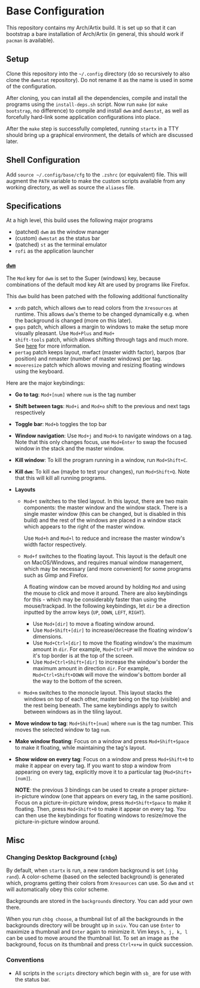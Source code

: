 # Base Configuration

This repository contains my Arch/Artix build.
It is set up so that it can bootstrap a bare installation of Arch/Artix (in
general, this should work if `pacman` is available).

## Setup

Clone this repository into the `~/.config` directory (do so recursively to also
clone the `dwmstat` repository).
Do not rename it as the name is used in some of the configuration.

After cloning, you can install all the dependencies, compile and install the
programs using the `install-deps.sh` script.
Now run `make` (or `make bootstrap`, no difference) to compile and install
`dwm` and `dwmstat`, as well as forcefully hard-link some application
configurations into place.

After the `make` step is successfully completed, running `startx` in a TTY
should bring up a graphical environment, the details of which are discussed
later.

## Shell Configuration

Add `source ~/.config/base/cfg` to the `.zshrc` (or equivalent) file.
This will augment the `PATH` variable to make the custom scripts available from
any working directory, as well as source the `aliases` file.

## Specifications

At a high level, this build uses the following major programs

* (patched) `dwm` as the window manager
* (custom) `dwmstat` as the status bar
* (patched) `st` as the terminal emulator
* `rofi` as the application launcher

### [`dwm`](https://dwm.suckless.org)

The `Mod` key for `dwm` is set to the Super (windows) key, because combinations
of the default mod key Alt are used by programs like Firefox.

This `dwm` build has been patched with the following additional functionality
* `xrdb` patch, which allows `dwm` to read colors from the `Xresources` at
  runtime.
  This allows `dwm`'s theme to be changed dynamically e.g. when the background
  is changed (more on this later).
* `gaps` patch, which allows a margin to windows to make the setup more
  visually pleasant.
  Use `Mod+Plus` and `Mod+`
* `shift-tools` patch, which allows shifting through tags and much more.
  See [here](https://dwm.suckless.org/patches/shift-tools/) for more
  information.
* `pertag` patch keeps layout, mwfact (master width factor), barpos (bar
  position) and nmaster (number of master windows) per tag.
* `moveresize` patch which allows moving and resizing floating windows using
  the keyboard.

Here are the major keybindings:

* __Go to tag__: `Mod+[num]` where `num` is the tag number
* __Shift between tags__: `Mod+i` and `Mod+o` shift to the previous and next
  tags respectively 
* __Toggle bar__: `Mod+b` toggles the top bar
* __Window navigation__: Use `Mod+j` and `Mod+k` to navigate windows on a tag.
    Note that this only changes focus, use `Mod+Enter` to swap the focused
    window in the stack and the master window.
* __Kill window__: To kill the program running in a window, run `Mod+Shift+C`.
* __Kill `dwm`__: To kill `dwm` (maybe to test your changes), run
  `Mod+Shift+Q`.
  Note that this will kill all running programs.
* __Layouts__

  * `Mod+t` switches to the tiled layout.
    In this layout, there are two main components: the master window and the
    window stack.
    There is a single master window (this can be changed, but is disabled in
    this build) and the rest of the windows are placed in a window stack which
    appears to the right of the master window.

    Use `Mod+h` and `Mod+l` to reduce and increase the master window's width
    factor respectively.
  * `Mod+f` switches to the floating layout.
    This layout is the default one on MacOS/Windows, and requires manual window
    management, which may be necessary (and more convenient) for some programs
    such as Gimp and Firefox.

    A floating window can be moved around by holding `Mod` and using the mouse
    to click and move it around.
    There are also keybindings for this - which may be considerably faster than
    using the mouse/trackpad.
    In the following keybindings, let `dir` be a direction inputted by the
    arrow keys (`UP`, `DOWN`, `LEFT`, `RIGHT`).

    * Use `Mod+[dir]` to move a floating window around.
    * Use `Mod+Shift+[dir]` to increase/decrease the floating window's
      dimensions.
    * Use `Mod+Ctrl+[dir]` to move the floating window's the maximum amount in
      `dir`.
      For example, `Mod+Ctrl+UP` will move the window so it's top border is at
      the top of the screen.
    * Use `Mod+Ctrl+Shift+[dir]` to increase the window's border the maximum
      amount in direction `dir`.
      For example, `Mod+Ctrl+Shift+DOWN` will move the window's bottom border
      all the way to the bottom of the screen.

  * `Mod+m` switches to the monocle layout.
    This layout stacks the windows on top of each other, master being on the
    top (visible) and the rest being beneath.
    The same keybindings apply to switch between windows as in the tiling
    layout.

* __Move window to tag__: `Mod+Shift+[num]` where `num` is the tag number.
  This moves the selected window to tag `num`.
* __Make window floating__: Focus on a window and press `Mod+Shift+Space` to
  make it floating, while maintaining the tag's layout.
* __Show widow on every tag__: Focus on a window and press `Mod+Shift+0` to
  make it appear on every tag.
  If you want to stop a window from appearing on every tag, explicitly move it
  to a particular tag (`Mod+Shift+[num]`).
  
  __NOTE__: the previous 3 bindings can be used to create a proper
  picture-in-picture window (one that appears on every tag, in  the same
  position).
  Focus on a picture-in-picture window, press `Mod+Shift+Space` to make it
  floating.
  Then, press `Mod+Shift+0` to make it appear on every tag.
  You can then use the keybindings for floating windows to resize/move the
  picture-in-picture window around.

## Misc

### Changing Desktop Background (`chbg`)

By default, when `startx` is run, a new random background is set (`chbg rand`).
A color-scheme (based on the selected background) is generated which, programs
getting their colors from `Xresources` can use.
So `dwm` and `st` will automatically obey this color scheme.

Backgrounds are stored in the `backgrounds` directory.
You can add your own there.

When you run `chbg choose`, a thumbnail list of all the backgrounds in the
backgrounds directory will be brought up in `sxiv`.
You can use `Enter` to maximize a thumbnail and `Enter` again to minimize it.
Vim keys `h, j, k, l` can be used to move around the thumbnail list.
To set an image as the background, focus on its thumbnail and press `Ctrl+x+w`
in quick succession.

### Conventions

* All scripts in the `scripts` directory which begin with `sb_` are for use
  with the status bar.
